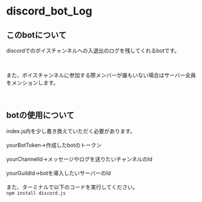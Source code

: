 # discord_bot_Log

<h2>このbotについて</h2>
<p>discordでのボイスチャンネルへの入退出のログを残してくれるbotです。</p><br>
<p>また、ボイスチャンネルに参加する際メンバーが誰もいない場合はサーバー全員をメンションします。</p>
<br>
<h2>botの使用について</h2>
index.js内を少し書き換えていただく必要があります。<br><br>
yourBotToken→作成したbotのトークン<br><br>yourChannelId→メッセージやログを送りたいチャンネルのId<br><br>yourGuildId→botを導入したいサーバーのId<br><br>
また、ターミナルで以下のコードを実行してください。<br>
<code>npm install discord.js</code>
